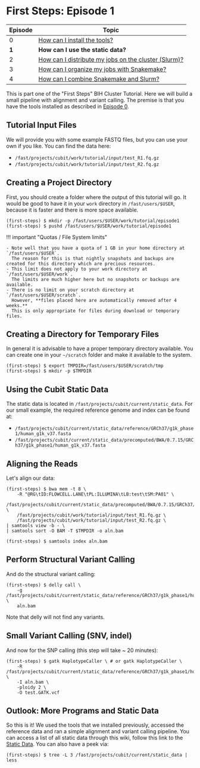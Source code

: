 # First Steps: Episode 1

|Episode|Topic|
|---|---|
| 0 | [How can I install the tools?](episode-0) |
| **1** | **How can I use the static data?** |
| 2 | [How can I distribute my jobs on the cluster (Slurm)?](episode-2.md) |
| 3 | [How can I organize my jobs with Snakemake?](episode-3.md) |
| 4 | [How can I combine Snakemake and Slurm?](episode-4.md) |

This is part one of the "First Steps" BIH Cluster Tutorial.
Here we will build a small pipeline with alignment and variant calling.
The premise is that you have the tools installed as described in [Episode 0](episode-0.md).

## Tutorial Input Files

We will provide you with some example FASTQ files, but you can use your own if you like.
You can find the data here:

- `/fast/projects/cubit/work/tutorial/input/test_R1.fq.gz`
- `/fast/projects/cubit/work/tutorial/input/test_R2.fq.gz`

## Creating a Project Directory

First, you should create a folder where the output of this tutorial will go.
It would be good to have it in your `work` directory in `/fast/users/$USER`, because it is faster and there is more space available.

```terminal
(first-steps) $ mkdir -p /fast/users/$USER/work/tutorial/episode1
(first-steps) $ pushd /fast/users/$USER/work/tutorial/episode1
```

!!! important "Quotas / File System limits"

    - Note well that you have a quota of 1 GB in your home directory at `/fast/users/$USER`.
      The reason for this is that nightly snapshots and backups are created for this directory which are precious resources.
    - This limit does not apply to your work directory at `/fast/users/$USER/work`.
      The limits are much higher here but no snapshots or backups are available.
    - There is no limit on your scratch directory at `/fast/users/$USER/scratch`.
      However, **files placed here are automatically removed after 4 weeks.**
      This is only appropriate for files during download or temporary files.

## Creating a Directory for Temporary Files

In general it is advisable to have a proper temporary directory available.
You can create one in your `~/scratch` folder and make it available to the system.

```terminal
(first-steps) $ export TMPDIR=/fast/users/$USER/scratch/tmp
(first-steps) $ mkdir -p $TMPDIR
```

## Using the Cubit Static Data

The static data is located in `/fast/projects/cubit/current/static_data`.
For our small example, the required reference genome and index can be found at:

- `/fast/projects/cubit/current/static_data/reference/GRCh37/g1k_phase1/human_g1k_v37.fasta`
- `/fast/projects/cubit/current/static_data/precomputed/BWA/0.7.15/GRCh37/g1k_phase1/human_g1k_v37.fasta`

## Aligning the Reads

Let's align our data:

```terminal
(first-steps) $ bwa mem -t 8 \
    -R "@RG\tID:FLOWCELL.LANE\tPL:ILLUMINA\tLB:test\tSM:PA01" \
    /fast/projects/cubit/current/static_data/precomputed/BWA/0.7.15/GRCh37/g1k_phase1/human_g1k_v37.fasta \
    /fast/projects/cubit/work/tutorial/input/test_R1.fq.gz \
    /fast/projects/cubit/work/tutorial/input/test_R2.fq.gz \
| samtools view -b - \
| samtools sort -O BAM -T $TMPDIR -o aln.bam

(first-steps) $ samtools index aln.bam
```

## Perform Structural Variant Calling

And do the structural variant calling:

```terminal
(first-steps) $ delly call \
    -g /fast/projects/cubit/current/static_data/reference/GRCh37/g1k_phase1/human_g1k_v37.fasta \
    aln.bam
```

Note that delly will not find any variants.

## Small Variant Calling (SNV, indel)

And now for the SNP calling (this step will take ~ 20 minutes):

```terminal
(first-steps) $ gatk HaplotypeCaller \ # or gatk HaplotypeCaller \
    -R /fast/projects/cubit/current/static_data/reference/GRCh37/g1k_phase1/human_g1k_v37.fasta \
    -I aln.bam \
    -ploidy 2 \
    -O test.GATK.vcf
```

## Outlook: More Programs and Static Data

So this is it!
We used the tools that we installed previously, accessed the reference data and ran a simple alignment and variant calling pipeline.
You can access a list of all static data through this wiki, follow this link to the [Static Data](../cubit/index.md).
You can also have a peek via:

```terminal
(first-steps) $ tree -L 3 /fast/projects/cubit/current/static_data | less
```
